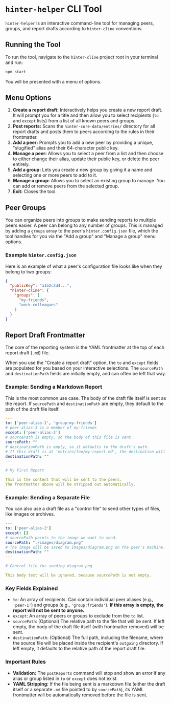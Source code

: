 # `hinter-helper` CLI Tool

`hinter-helper` is an interactive command-line tool for managing peers, groups, and report drafts according to `hinter-cline` conventions.

## Running the Tool

To run the tool, navigate to the `hinter-cline` project root in your terminal and run:

```sh
npm start
```

You will be presented with a menu of options.

## Menu Options

1.  **Create a report draft:** Interactively helps you create a new report draft. It will prompt you for a title and then allow you to select recipients (`to` and `except` lists) from a list of all known peers and groups.
2.  **Post reports:** Scans the `hinter-core-data/entries/` directory for all report drafts and posts them to peers according to the rules in their frontmatter.
3.  **Add a peer:** Prompts you to add a new peer by providing a unique, "slugified" alias and their 64-character public key.
4.  **Manage a peer:** Allows you to select a peer from a list and then choose to either change their alias, update their public key, or delete the peer entirely.
5.  **Add a group:** Lets you create a new group by giving it a name and selecting one or more peers to add to it.
6.  **Manage a group:** Allows you to select an existing group to manage. You can add or remove peers from the selected group.
7.  **Exit:** Closes the tool.

## Peer Groups

You can organize peers into groups to make sending reports to multiple peers easier. A peer can belong to any number of groups. This is managed by adding a `groups` array to the peer's `hinter.config.json` file, which the tool handles for you via the "Add a group" and "Manage a group" menu options.

### Example `hinter.config.json`

Here is an example of what a peer's configuration file looks like when they belong to two groups:

```json
{
  "publicKey": "a1b2c3d4...",
  "hinter-cline": {
    "groups": [
      "my-friends",
      "work-colleagues"
    ]
  }
}
```

## Report Draft Frontmatter

The core of the reporting system is the YAML frontmatter at the top of each report draft (`.md`) file.

When you use the "Create a report draft" option, the `to` and `except` fields are populated for you based on your interactive selections. The `sourcePath` and `destinationPath` fields are initially empty, and can often be left that way.

### Example: Sending a Markdown Report

This is the most common use case. The body of the draft file itself is sent as the report. If `sourcePath` and `destinationPath` are empty, they default to the path of the draft file itself.

```yaml
---
to: ['peer-alias-1', 'group:my-friends']
# peer-alias-3 is a member of my-friends
except: ['peer-alias-3']
# sourcePath is empty, so the body of this file is sent.
sourcePath: ""
# destinationPath is empty, so it defaults to the draft's path.
# If this draft is at 'entries/foo/my-report.md', the destination will be 'foo/my-report.md'.
destinationPath: ""
---

# My First Report

This is the content that will be sent to the peers.
The frontmatter above will be stripped out automatically.
```

### Example: Sending a Separate File

You can also use a draft file as a "control file" to send other types of files, like images or archives.

```yaml
---
to: ['peer-alias-2']
except: []
# sourcePath points to the image we want to send.
sourcePath: "./images/diagram.png"
# The image will be saved to images/diagram.png on the peer's machine.
destinationPath: ""
---

# Control file for sending diagram.png

This body text will be ignored, because sourcePath is not empty.
```

### Key Fields Explained

-   `to`: An array of recipients. Can contain individual peer aliases (e.g., `'peer-1'`) and groups (e.g., `'group:friends'`). **If this array is empty, the report will not be sent to anyone.**
-   `except`: An array of peers or groups to exclude from the `to` list.
-   `sourcePath`: (Optional) The relative path to the file that will be sent. If left empty, the body of the draft file itself (with frontmatter removed) will be sent.
-   `destinationPath`: (Optional) The full path, including the filename, where the source file will be placed inside the recipient's `outgoing` directory. If left empty, it defaults to the relative path of the report draft file.

### Important Rules

-   **Validation:** The `postReports` command will stop and show an error if any alias or group listed in `to` or `except` does not exist.
-   **YAML Stripping:** If the file being sent is a markdown file (either the draft itself or a separate `.md` file pointed to by `sourcePath`), its YAML frontmatter will be automatically removed before the file is sent.
